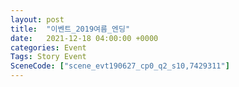 ```yaml
---
layout: post
title:  "이벤트_2019여름_엔딩"
date:   2021-12-18 04:00:00 +0000
categories: Event
Tags: Story Event
SceneCode: ["scene_evt190627_cp0_q2_s10,7429311"]
---
```


